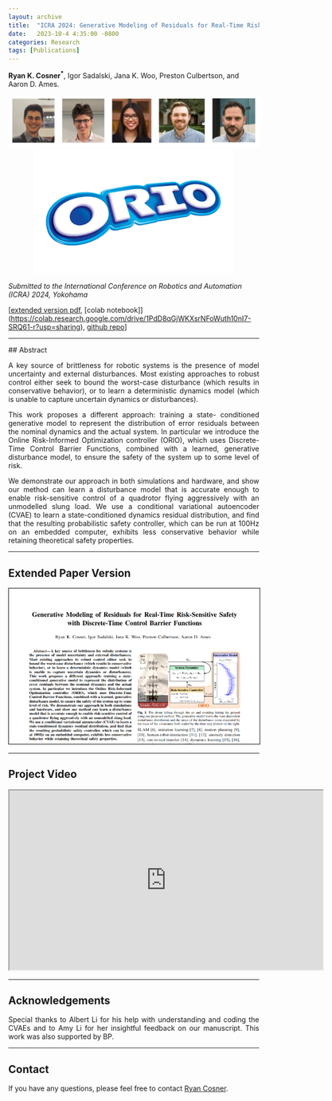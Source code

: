 ```yaml
---
layout: archive
title:  "ICRA 2024: Generative Modeling of Residuals for Real-Time Risk-Sensitive Safety with Discrete-Time Control Barrier Functions"
date:   2023-10-4 4:35:00 -0800
categories: Research
tags: [Publications]
---
```

**Ryan K. Cosner<sup>&#42;</sup>**, Igor Sadalski, Jana K. Woo, Preston Culbertson, and Aaron D. Ames. 

<p align="center">
<img src="/assets/images/icra23_authors_picture.png
" alt="paper headshot"
/>
<img src="/assets/images/orio_logo.png
" alt="orio" width="400"
/>
</p>


*Submitted to the International Conference on Robotics and Automation (ICRA) 2024, Yokohama*

[[extended version pdf](https://drive.google.com/file/d/1h1i2P1oLIH9gGgi2g6ciR3EFWSTiJb7s/view?usp=sharing), [colab notebook]](https://colab.research.google.com/drive/1PdD8qGjWKXsrNFoWuth10nI7-SRQ61-r?usp=sharing), [github repo](https://github.com/rkcosner/icra23_paper_code)]

<hr>
## Abstract

<p align="justify">
  A key source of brittleness for robotic systems is the presence of model uncertainty and external disturbances. Most existing approaches to robust control either seek to bound the worst-case disturbance (which results in conservative behavior), or to learn a deterministic dynamics model (which is unable to capture uncertain dynamics or disturbances). 
</p>

<p align="justify">
This work proposes a different approach: training a state- conditioned generative model to represent the distribution of error residuals between the nominal dynamics and the actual system. In particular we introduce the Online Risk-Informed Optimization controller (ORIO), which uses Discrete-Time Control Barrier Functions, combined with a learned, generative disturbance model, to ensure the safety of the system up to some level of risk. 
</p>

<p align="justify">
We demonstrate our approach in both simulations and hardware, and show our method can learn a disturbance model that is accurate enough to enable risk-sensitive control of a quadrotor flying aggressively with an unmodelled slung load. We use a conditional variational autoencoder (CVAE) to learn a state-conditioned dynamics residual distribution, and find that the resulting probabilistic safety controller, which can be run at 100Hz on an embedded computer, exhibits less conservative behavior while retaining theoretical safety properties.
</p>

<hr> 


## Extended Paper Version

<p align="center">
<a href="https://drive.google.com/file/d/1h1i2P1oLIH9gGgi2g6ciR3EFWSTiJb7s/view?usp=sharing"> 
<img src="/assets/images/icra23_paper_headshot.png
" alt="paper headshot"
style="border:1px solid black"
/>
</a>
</p>

<hr>

## Project Video
<p align="center">
<iframe src="https://drive.google.com/file/d/1cWbQ8rvKEUbG7617Muvp86xPz6d6YM_n/preview" width="630" height="360" allow="autoplay"></iframe>
</p>

<hr>

## Acknowledgements
<p align="justify">
Special thanks to Albert Li for his help with understanding and coding the CVAEs and to Amy Li for her insightful feedback on our manuscript. This work was also supported by BP. 
</p>

<hr>

## Contact 

If you have any questions, please feel free to contact [Ryan Cosner](rkcosner@caltech.edu). 